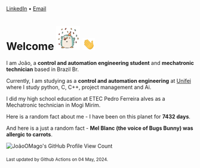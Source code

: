 [LinkedIn](https://www.linkedin.com/in/joão-pedro-gozzoli-b95641301/) &bull;
[Email](joaopedrogozzoli@gmail.com)

# Welcome <img src="happy.gif" height="64px" /> <img src="wave.gif" height="32px" />

I am João, a  **control and automation engineering student** and **mechatronic technician** based in Brazil Br.

Currently, I am studying as a **control and automation engineering** at [Unifei](https://unifei.edu.br) where I study python, C, C++, project management and Ai.

I did my high school education at ETEC Pedro Ferreira alves as a Mechatronic technician in Mogi Mirim.

Here is a random fact about me - I have been on this planet for **7432 days**.

And here is a just a random fact -  **Mel Blanc (the voice of Bugs Bunny) was allergic to carrots**.

![JoãoOMago's GitHub Profile View Count](https://komarev.com/ghpvc/?username=JoaoOMago)

<sub>Last updated by Github Actions on 04 May, 2024.</sub>
